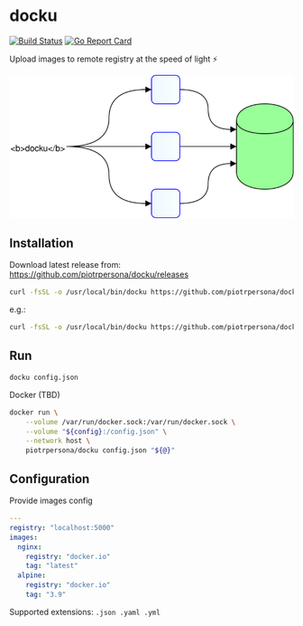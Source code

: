 # docku

[![Build Status](https://travis-ci.org/piotrpersona/docku.svg?branch=master)](https://travis-ci.org/piotrpersona/docku)
[![Go Report Card](https://goreportcard.com/badge/github.com/piotrpersona/docku)](https://goreportcard.com/report/github.com/piotrpersona/docku)

Upload images to remote registry at the speed of light ⚡️

![docku-arch](https://raw.githubusercontent.com/piotrpersona/docku/master/svg/docku-arch.svg?sanitize=true)

## Installation

Download latest release from:
https://github.com/piotrpersona/docku/releases

```bash
curl -fsSL -o /usr/local/bin/docku https://github.com/piotrpersona/docku/releases/download/<RELEASE>/docku-<OS>-<ARCH> && chmod +x /usr/local/bin/docku
```

e.g.:

```bash
curl -fsSL -o /usr/local/bin/docku https://github.com/piotrpersona/docku/releases/download/1.1.0/docku-darwin-amd64 && chmod +x /usr/local/bin/docku
```

## Run

```bash
docku config.json
```

Docker (TBD)

```bash
docker run \
    --volume /var/run/docker.sock:/var/run/docker.sock \
    --volume "${config}:/config.json" \
    --network host \
    piotrpersona/docku config.json "${@}"
```

## Configuration

Provide images config

```yaml
---
registry: "localhost:5000"
images:
  nginx:
    registry: "docker.io"
    tag: "latest"
  alpine:
    registry: "docker.io"
    tag: "3.9"

```

Supported extensions: `.json .yaml .yml`
